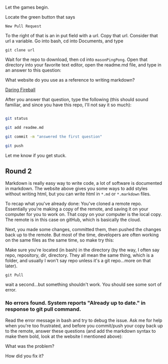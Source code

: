 Let the games begin.

Locate the green button that says

    New Pull Request

To the right of that is an in put field with a url. Copy that url. Consider that url a variable.  Go into bash, cd into Documents, and type

    git clone url

Wait for the repo to download, then cd into `masonPingPong`. Open that directory into your favorite text editor, open the readme.md file, and type in an answer to this question:

What website do you use as a reference to writing markdown?

[Daring Fireball](https://daringfireball.net/projects/markdown/syntax)

After you answer that question, type the following (this should sound familiar, and since you have this repo, I'll not say it so much):

```bash

git status

git add readme.md

git commit -m "answered the first question"

git push

```

Let me know if you get stuck.


## Round 2
Markdown is really easy way to write code, a lot of software is documented in markdown.  The website above gives you some ways to add styles without writing html, but you can write html in `*.md` or `*.markdown` files.

To recap what you've already done: You've cloned a remote repo.  Essentially you're making a copy of the remote, and saving it on your computer for you to work on.  That copy on your computer is the local copy. The remote is in this case on gitHub, which is basically the cloud.

Next, you made some changes, committed them, then pushed the changes back up to the remote. But most of the time, developers are often working on the same files as the same time, so make try this:

Make sure you're located (in bash) in the directory (by the way, I often say repo, repository, dir, directory.  They all mean the same thing, which is a folder, and usually I won't say repo unless it's a git repo...more on that later).

    git Pull

wait a second...but something shouldn't work.  You should see some sort of error.
### No errors found. System reports "Already up to date." in response to git pull command. 

Read the error message in bash and try to debug the issue.  Ask me for help when you're too frustrated, and before you commit/push your copy back up to the remote, answer these questions (and add the markdown syntax to make them bold, look at the website I mentioned above):

What was the problem?

How did you fix it?
